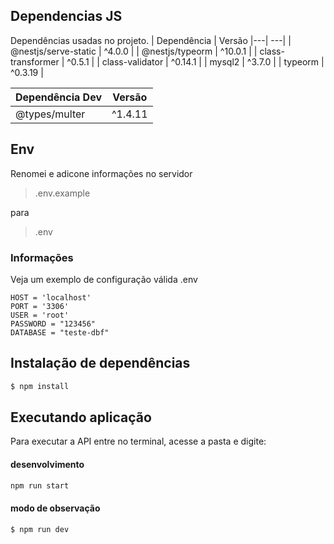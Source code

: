 ## Dependencias JS
Dependências usadas no projeto.
| Dependência | Versão
|---| ---|
| @nestjs/serve-static | ^4.0.0 |
| @nestjs/typeorm | ^10.0.1 |
| class-transformer | ^0.5.1 |
| class-validator | ^0.14.1 |
| mysql2 | ^3.7.0 |
| typeorm | ^0.3.19 |


| Dependência Dev | Versão
|---| ---|
| @types/multer | ^1.4.11 |

## Env
Renomei e adicone informações no servidor
> .env.example

para

> .env

### Informações
Veja um exemplo de configuração válida .env
``` env
HOST = 'localhost'
PORT = '3306'
USER = 'root'
PASSWORD = "123456"
DATABASE = "teste-dbf"
```

## Instalação de dependências

```bash
$ npm install
```

## Executando aplicação
Para executar a API entre no terminal, acesse a pasta e digite:

#### desenvolvimento
```bash
npm run start
```
#### modo de observação
```bash
$ npm run dev
```
